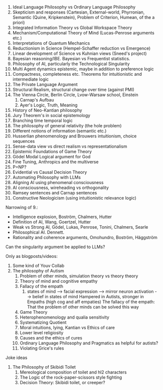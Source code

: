 
1. Ideal Language Philosophy vs Ordinary Language Philosophy
2. Skepticism and responses (Cartesian, External-world, Phyrronian, Semantic (Quine, Kripkenstein), Problem of Criterion, Humean, of the a priori)
3. Integrated Information Theory vs Global Workspace Theory
4. Mechanism/Computational Theory of Mind (Lucas-Penrose arguments etc.)
5. Interpretations of Quantum Mechanics
6. Reductionism in Science (Hempel-Schaffer reduction vs Emergence)
7. Linear development of Science vs Kuhnian views (Sneed's project)
8. Bayesian reasoning/IBE. Bayesian vs Frequentist statistics.
9. Philosophy of AI, particularly the Technological Singularity
10. Multi Agent dynamics epistemic, maybe in addition to preference logic
11. Compactness, completeness etc. Theorems for intuitionistic and intermediate logic
12. The Private Language Argument
13. Structural Realism, structural change over time (against PMI)
14. The Vienna Circle, Berlin Circle, Lvow-Warsaw school, Einstein
	1. Carnap's Aufbau
	2. Ayer's Logic, Truth, Meaning
15. History of Neo-Kantian philosophy
16. Jury Theorem's in social epistemology
17. Branching time temporal logic
18. The philosophy of general relativity (the hole problem)
19. Different notions of information (semantic etc.)
20. Husserlian phenomenology and Brouwers intuitionism, choice sequences
21. Sense-data view vs direct realism vs representationalism
22. Epistemic Foundations of Game Theory
23. Gödel Modal Logical argument for God
24. Fine Tuning, Anthropics and the multiverse
25. P=NP?
26. Evidential vs Causal Decision Theory
27. Automating Philosophy with LLMs
28. Aligning AI using phenomenal consciousness
29. AI consciousness, wireheading vs orthogonality
30. Ramsey sentences and Carnap sentences
31. Constructive Neologicism (using  intuitionistic relevance logic)



Narrowing of 9.: 
- Intelligence explosion, Boström, Chalmers, Hutter
- Definition of AI, Wang, Goertzel, Hutter
- Weak vs Strong AI, Gödel, Lukas, Penrose, Tonini, Chalmers, Searle
- Philosophical AI. Dennett.
- Rationality and coherence arguments, Omohundro, Boström, Häggström

Can the singularity argument be applied to LLMs?




Only as blogposts/videos:
1. Some kind of Youv Collab
2. The philosophy of Autism
	1. Problem of other minds, simulation theory vs theory theory
	2. Theory of mind and cognitive empathy
	3. Fallacy of the empath 
		1. states of mind --> facial expression --> mirror neuron activation --> belief in states of mind
		   Hampered in Autists, stronger in Empaths (high cog and aff empaties)
		   The fallacy of the empath: That the problem of other minds can be solved this way
	4. Game Theory
	5. Heterophenomenology and qualia sensitivity
	6. Systematizing Quotient
	7. Moral intuitions, lying, Kantian vs Ethics of care
	8. Lower level religiosity
	9. Causes and the ethics of cures
	10. Ordinary Language Philosophy and Pragmatics as helpful for autists?
	11. Violating Grice's rules





Joke ideas

1. The Philosophy of Skibidi Toilet
	1. Mereological composition of toilet and hl2 characters
	2. The Logic of the rock-paper-scissors style fighting
	3. Decision Theory: Skibidi toilet, or creeper?
